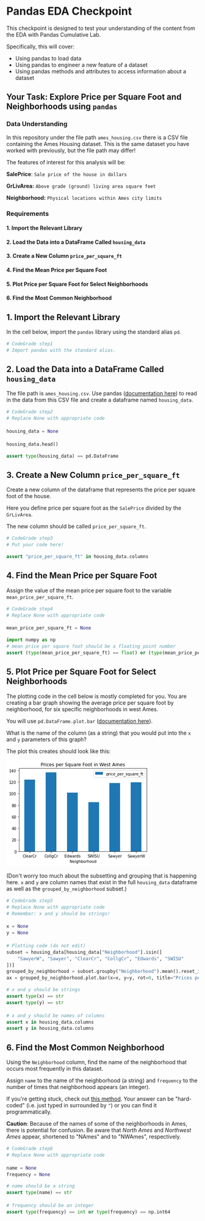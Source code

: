 # Pandas EDA Checkpoint

This checkpoint is designed to test your understanding of the content from the EDA with Pandas Cumulative Lab.

Specifically, this will cover:

* Using pandas to load data
* Using pandas to engineer a new feature of a dataset
* Using pandas methods and attributes to access information about a dataset


## Your Task: Explore Price per Square Foot and Neighborhoods using `pandas`

### Data Understanding

In this repository under the file path `ames_housing.csv` there is a CSV file containing the Ames Housing dataset. This is the same dataset you have worked with previously, but the file path may differ!

The features of interest for this analysis will be:

**SalePrice**: `Sale price of the house in dollars`

**GrLivArea:** `Above grade (ground) living area square feet`

**Neighborhood:** `Physical locations within Ames city limits`

### Requirements

#### 1. Import the Relevant Library

#### 2. Load the Data into a DataFrame Called `housing_data`

#### 3. Create a New Column `price_per_square_ft`

#### 4. Find the Mean Price per Square Foot

#### 5. Plot Price per Square Foot for Select Neighborhoods

#### 6. Find the Most Common Neighborhood

## 1. Import the Relevant Library

In the cell below, import the `pandas` library using the standard alias `pd`.


```python
# CodeGrade step1
# Import pandas with the standard alias.

```

## 2. Load the Data into a DataFrame Called `housing_data`

The file path is `ames_housing.csv`. Use pandas ([documentation here](https://pandas.pydata.org/docs/reference/api/pandas.read_csv.html)) to read in the data from this CSV file and create a dataframe named `housing_data`.


```python
# CodeGrade step2
# Replace None with appropriate code

housing_data = None

housing_data.head()
```


```python
assert type(housing_data) == pd.DataFrame
```

## 3. Create a New Column `price_per_square_ft`

Create a new column of the dataframe that represents the price per square foot of the house.

Here you define price per square foot as the `SalePrice` divided by the `GrLivArea`.

The new column should be called `price_per_square_ft`.


```python
# CodeGrade step3
# Put your code here!


```


```python
assert "price_per_square_ft" in housing_data.columns
```

## 4. Find the Mean Price per Square Foot

Assign the value of the mean price per square foot to the variable `mean_price_per_square_ft`.


```python
# CodeGrade step4
# Replace None with appropriate code

mean_price_per_square_ft = None
```


```python
import numpy as np
# mean price per square foot should be a floating point number
assert (type(mean_price_per_square_ft) == float) or (type(mean_price_per_square_ft) == np.float64)
```

## 5. Plot Price per Square Foot for Select Neighborhoods

The plotting code in the cell below is mostly completed for you. You are creating a bar graph showing the average price per square foot by neighborhood, for six specific neighborhoods in west Ames.

You will use `pd.DataFrame.plot.bar` ([documentation here](https://pandas.pydata.org/docs/reference/api/pandas.DataFrame.plot.bar.html)).

What is the name of the column (as a string) that you would put into the `x` and `y` parameters of this graph?

The plot this creates should look like this:

![neighborhood plot](neighborhood_plot.png)

(Don't worry too much about the subsetting and grouping that is happening here. `x` and `y` are column names that exist in the full `housing_data` dataframe as well as the `grouped_by_neighborhood` subset.)


```python
# CodeGrade step5
# Replace None with appropriate code
# Remember: x and y should be strings!

x = None
y = None

# Plotting code (do not edit)
subset = housing_data[housing_data["Neighborhood"].isin([
    "SawyerW", "Sawyer", "ClearCr", "CollgCr", "Edwards", "SWISU"
])]
grouped_by_neighborhood = subset.groupby("Neighborhood").mean().reset_index()
ax = grouped_by_neighborhood.plot.bar(x=x, y=y, rot=0, title="Prices per Square Foot in West Ames");
```


```python
# x and y should be strings
assert type(x) == str
assert type(y) == str

# x and y should be names of columns
assert x in housing_data.columns
assert y in housing_data.columns
```

## 6. Find the Most Common Neighborhood

Using the `Neighborhood` column, find the name of the neighborhood that occurs most frequently in this dataset.

Assign `name` to the name of the neighborhood (a string) and `frequency` to the number of times that neighborhood appears (an integer).

If you're getting stuck, check out [this method](https://pandas.pydata.org/pandas-docs/stable/reference/api/pandas.Series.value_counts.html). Your answer can be "hard-coded" (i.e. just typed in surrounded by `"`) or you can find it programmatically.

**Caution**: Because of the names of some of the neighborhoods in Ames, there is potential for confusion. Be aware that *North Ames* and *Northwest Ames* appear, shortened to "NAmes" and to "NWAmes", respectively.


```python
# CodeGrade step6
# Replace None with appropriate code

name = None
frequency = None
```


```python
# name should be a string
assert type(name) == str

# frequency should be an integer
assert type(frequency) == int or type(frequency) == np.int64
```

